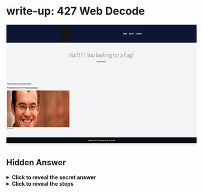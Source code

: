 # write-up: 427 Web Decode

<img src="images/1.png" height=320px>

## Hidden Answer

<details>
  <summary><strong>Click to reveal the secret answer</strong></summary>

`picoCTF{web_succ3ssfully_d3c0ded_f6f6b78a}`

</details>

<details>
<summary><strong>Click to reveal the steps</strong></summary>

1. Inspect each webpage
2. Looking for something like encoded/encrypted text by web inspector
3. Copy the encoded/encrypted text
4. Decode from Base64
5. Get the flag!

<img src="images/2.png" height=200px width=600px>

</details>
